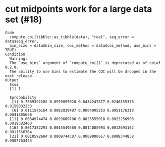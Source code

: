 # cut midpoints work for a large data set (#18)

    Code
      compute_coi(tibble::as_tibble(data), "real", seq_error = data$seq_error,
      bin_size = data$bin_size, coi_method = data$coi_method, use_bins = TRUE)
    Condition
      Warning:
      The `use_bins` argument of `compute_coi()` is deprecated as of coiaf 0.2.0.
      The ability to use bins to estimate the COI will be dropped in the next release.
    Output
      $coi
      [1] 1
      
      $probability
       [1] 0.7589392288 0.0970897028 0.0434247877 0.0246155376 0.0159032233
       [6] 0.0111576164 0.0082839487 0.0064095253 0.0051176318 0.0041885658
      [11] 0.0034974474 0.0029689706 0.0025555018 0.0022256993 0.0019582463
      [16] 0.0017382291 0.0015549565 0.0014005993 0.0012693162 0.0011566764
      [21] 0.0010592684 0.0009744307 0.0009000617 0.0008344838 0.0007763443
      

